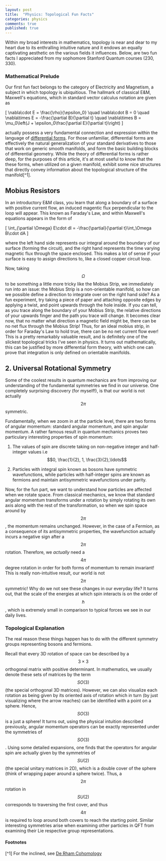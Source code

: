 ```yaml
---
layout: post
title:  "Physics: Topological Fun Facts"
categories: physics
comments: true
published: true 
---
```



Within my broad interests in mathematics, topology is near and dear to my heart due to its enthralling intuitive nature and it endows an equally captivating aesthetic on the various fields it influences. Below, are two fun facts I appreciated from my sophomore Stanford Quantum courses (230, 330).

### Mathematical Prelude

Our first fun fact belongs to the category of Electricity and Magnetism, a subject in which topology is ubiquitious. The hallmark of classical E&M, Maxwell's equations, which in standard vector calculus notation are given as 

\[
\nabla\cdot E = \frac{\rho}{\epsilon_0} \quad \nabla\cdot B = 0 \quad \nabla\times E = -\frac{\partial B}{\partial t} \quad \nabla\times B = \mu_0\left(J + \epsilon_0\frac{\partial E}{\partial t}\right)
\]


 actually possess a very fundamental connection and expression within the language of [differential forms](https://en.wikipedia.org/wiki/Differential_form). For those unfamiliar, differential forms are effectively the natural generalization of your standard derivatives to those that work on generic smooth manifolds, and form the basic building blocks of differential geometry. While the theory of differential forms is rather deep, for the purposes of this article, it's at most useful to know that the these forms, when utilized on a given manifold, exhibit some nice structures that directly convey information about the topological structure of the manifold[^1].

## Mobius Resistors

In an introductory E&M class, you learn that along a boundary of a surface with positive current flow, an induced magentic flux perpendicular to the loop will appear. This known as Faraday's Law, and within Maxwell's equations appears in the form of 

\[
\int_{\partial \Omega} E\cdot dl = -\frac{\partial}{\partial t}\int_\Omega B\cdot dA
\]

where the left hand side represents our integral around the boundary of our surface (forming the circuit), and the right hand represents the time varying magnetic flux through the space enclosed. This makes a lot of sense if your surface is easy to assign directions to, like a closed copper circuit loop.

Now, taking $$\Omega$$ to be something a little more tricky like the Mobius Strip, we immediately run into an issue: the Mobius Strip is a non-orientable manifold, so how can we possible define a direction to integrate over on the right hand side? As a fun experiment, try taking a piece of paper and attaching opposite edges by applying a twist, and point upwards through the hole inside. If you can tell, as you trace along the boundary of your Mobius Strip, the relative directions of your upwards finger and the path you trace will change. It becomes clear now, that no matter what direction a magnetic field might be, there can be no net flux through the Mobius Strip! Thus, for an ideal mobius strip, in order for Faraday's Law to hold true, there can be no net current flow ever! This is a pretty remarkably valuable result, and is definitely one of the slickest topological tricks I've seen in physics. It turns out mathematically, this can be justified by more differential form theory, with which one can prove that integration is only defined on orientable manifolds.


## 2. Universal Rotational Symmetry

Some of the coolest results in quantum mechanics are from improving our understanding of the fundamental symmetries we find in our universe. One completely surprising discovery (for myself!), is that our world is not actually $$2\pi$$ symmetric. 

Fundamentally, when we zoom in at the particle level, there are two forms of angular momentum: standard angular momentum, and spin angular momentum. A rather famous result in quantum mechanics proves two particulary interesting properties of spin momentum: 


1. The values of spin are discrete taking on non-negative integer and half-integer values i.e $$0, \frac{1}{2}, 1, \frac{3}{2},\ldots$$

2. Particles with integral spin known as bosons have symmetric wavefunctions, while particles with half-integer spins are known as fermions and maintain antisymmetric wavefunctions under parity. 



Now, for the fun part, we want to understand how particles are affected when we rotate space. From classical mechanics, we know that standard angular momentum transforms under a rotation by simply rotating its own axis along with the rest of the transformation, so when we spin space around by $$2\pi$$, the momentum remains unchanged. However, in the case of a Fermion, as a consequence of its antisymmetric properties, the wavefunction actually incurs a negative sign after a $$2\pi$$ rotation. Therefore, we _actually_ need a $$4\pi$$ degree rotation in order for both forms of momentum to remain invariant! This is really non-intuitive result, our world is not $$2\pi$$ symmetric! Why do we not see these changes in our everyday life? It turns out, that the scale of the energies at which spin interacts is on the order of $$\hbar$$, which is extremely small in comparison to typical forces we see in our daily lives.


### Topological Explanation

The real reason these things happen has to do with the different symmetry groups representing bosons and fermions.

Recall that every 3D rotation of space can be described by a $$3\times 3$$ orthogonal matrix with positive determinant. In mathematics, we usually denote these sets of matrices by the term $$SO(3)$$ (the special orthogonal 3D matrices). However, we can also visualize each rotation as being given by its oriented axis of rotation which in turn (by just visualizing where the arrow reaches) can be identified with a point on a sphere. Hence, $$SO(3)$$ is a just a sphere! It turns out, using the physical intuition described previously, angular momentum operators can be exactly represented under the symmetries of $$SO(3)$$. Using some detailed expansions, one finds that the operators for angular spin are actually given by the symmetries of $$SU(2)$$ (the special unitary matrices in 2D), which is a double cover of the sphere (think of wrapping paper around a sphere twice). Thus, a $$2\pi$$ rotation in $$SU(2)$$ corresponds to traversing the first cover, and thus $$4\pi$$ is required to loop around both covers to reach the starting point. Similar interesting symmetries arise when examining other particles in QFT from examining their Lie respective group representations.


#### Footnotes

[^1] For the inclined, see [De Rham Cohomology](https://en.wikipedia.org/wiki/De_Rham_cohomology)